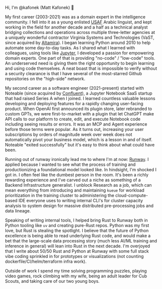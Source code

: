 Hi, I'm @kafonek (Matt Kafonek) :wave:

My first career (2003-2021) was as a domain expert in the intelligence community. I fell into it as a young enlisted [USAF](https://www.airforce.com/) Arabic linguist, and kept working in the field for another decade and a half as a technical analyst bridging collections and operations across multiple three-letter agencies at a uniquely wonderful contractor Virginia Systems and Technologies (VaST, since acquired by [Altamira](https://www.altamiracorp.com/)). I began learning Python around 2010 to help automate some day-to-day tasks. As I shared what I learned with colleagues, using tools like [Jupyter](https://jupyter.org), I developed a passion for empowering domain experts. One part of that is providing "no-code" / "low-code" tools. An underserved need is giving them the right opportunity to begin learning and using code themselves. A neat boast that is impossible to verify without a security clearance is that I have several of the most-starred Github repositories on the "high-side" network.

My second career as a software engineer (2021-present) started with Noteable (since acquired by [Confluent](https://www.confluent.io/)), a Jupyter Notebook SaaS startup that had raised Series A when I joined. I learned countless valuable lessons developing and deploying features for a rapidly changing user-facing product. When OpenAI first announced its plugin store, later rebranded to custom GPTs, we were first-to-market with a plugin that let ChatGPT make API calls to our platform to create, edit, and execute Notebook code including seeing results or errors. It was an MCP and Agent experience before those terms were popular. As it turns out, increasing your user subscriptions by orders of magnitude week over week does not automatically pivot your business model, which is a lesson in and of itself. Noteable "exited successfully" but it's easy to think about what could have been.

Running out of runway ironically lead me to where I'm at now: [Runway](https://runwayml.com/). I applied because I wanted to see what the process of training and productionizing a foundational model looked like. In hindsight, I'm shocked I got in. I often feel like the dumbest person in the room. It's been a richly rewarding experience and I've carved out a niche as something of a Backend Infrastructure generalist. I unblock Research as a job, which can mean everything from introducing and maintaining `kueue` for workload prioritization in the training cluster to administering the cloud-compute-based IDE everyone uses to writing internal CLI's for cluster capacity analysis to system design for massive distributed pre-processing jobs and data lineage.

Speaking of writing internal tools, I helped bring Rust to Runway both in Python tooling like `uv` and creating pure-Rust repos. Python was my first love, but Rust is stealing the spotlight. I believe that the future of Python excellence is being able to read underlying Rust code, and would make a bet that the large-scale data processing story (much less AI/ML training and inference in general) will lean into Rust in the next decade. I'm overjoyed that I write about 50/50 Rust and Python at Runway with some full stack vibe coding sprinkled in for prototypes or visualizations (not counting dockerfile/CI/helm/terraform infra work). 

Outside of work I spend my time solving programming puzzles, playing video games, rock climbing with my wife, being an adult leader for Cub Scouts, and taking care of our two young boys.
